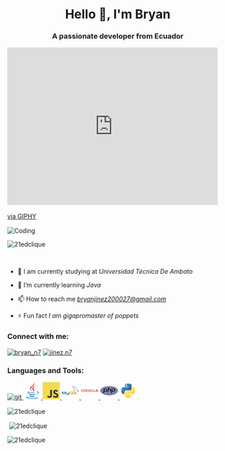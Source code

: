 <h1 align="center">Hello 👋, I'm Bryan</h1>
<h3 align="center">A passionate developer from Ecuador</h3>
<iframe src="https://giphy.com/embed/SWoSkN6DxTszqIKEqv" width="480" height="360" frameBorder="0" class="giphy-embed" allowFullScreen></iframe><p><a href="https://giphy.com/gifs/SWoSkN6DxTszqIKEqv">via GIPHY</a></p>
<img align="center" alt="Coding" widht="400" src="https://previews.123rf.com/images/samui88/samui881502/samui88150200015/36655744-programador-y-proceso-de-codificaci%C3%B3n-y-programaci%C3%B3n-concepto-de-ilustraci%C3%B3n-vectorial.jpg">

<p align="left"> <img src="https://komarev.com/ghpvc/?username=m1hawk77&label=Profile%20views&color=0e75b6&style=flat" alt="21edclique" /> </p>

<p align="left"> <a href="https://twitter.com/" target="blank"><img src="https://img.shields.io/twitter/follow/?logo=twitter&style=for-the-badge" alt="" /></a> </p>

- 🔭 I am currently studying at *Universidad Técnica De Ambato*

- 🌱 I’m currently learning *Java*

- 📫 How to reach me *bryanjinez200027@gmail.com*

- ⚡ Fun fact *I am gigapromaster of poppets*

<h3 align="left">Connect with me:</h3>
<p align="left">
 <a href="https://twitter.com/ariel_n7" target="blank"><img align="center" src="https://raw.githubusercontent.com/rahuldkjain/github-profile-readme-generator/master/src/images/icons/Social/twitter.svg" alt="bryan_n7" height="30" width="40" /></a>
<a href="https://instagram.com/alejandro.n7" target="blank"><img align="center" src="https://raw.githubusercontent.com/rahuldkjain/github-profile-readme-generator/master/src/images/icons/Social/instagram.svg" alt="jinez.n7" height="30" width="40" /></a>
</p>

<h3 align="left">Languages and Tools:</h3>
<p align="left"> <a href="https://git-scm.com/" target="_blank" rel="noreferrer"> <img src="https://www.vectorlogo.zone/logos/git-scm/git-scm-icon.svg" alt="git" width="40" height="40"/> </a> <a href="https://www.java.com" target="_blank" rel="noreferrer"> <img src="https://raw.githubusercontent.com/devicons/devicon/master/icons/java/java-original.svg" alt="java" width="40" height="40"/> </a> <a href="https://developer.mozilla.org/en-US/docs/Web/JavaScript" target="_blank" rel="noreferrer"> <img src="https://raw.githubusercontent.com/devicons/devicon/master/icons/javascript/javascript-original.svg" alt="javascript" width="40" height="40"/> </a> <a href="https://www.mysql.com/" target="_blank" rel="noreferrer"> <img src="https://raw.githubusercontent.com/devicons/devicon/master/icons/mysql/mysql-original-wordmark.svg" alt="mysql" width="40" height="40"/> </a> <a href="https://www.oracle.com/" target="_blank" rel="noreferrer"> <img src="https://raw.githubusercontent.com/devicons/devicon/master/icons/oracle/oracle-original.svg" alt="oracle" width="40" height="40"/> </a> <a href="https://www.php.net" target="_blank" rel="noreferrer"> <img src="https://raw.githubusercontent.com/devicons/devicon/master/icons/php/php-original.svg" alt="php" width="40" height="40"/> </a> <a href="https://www.python.org" target="_blank" rel="noreferrer"> <img src="https://raw.githubusercontent.com/devicons/devicon/master/icons/python/python-original.svg" alt="python" width="40" height="40"/> </a> </p>


<p><img align="center" src="https://github-readme-streak-stats.herokuapp.com/?user=21edclique&" alt="21edclique" /></p>
<p>&nbsp;<img align="center" src="https://github-readme-stats.vercel.app/api?username=21edclique&show_icons=true&locale=en" alt="21edclique" /></p>
<p><img align="center" src="https://github-readme-stats.vercel.app/api/top-langs?username=21edclique&show_icons=true&locale=en&layout=compact" alt="21edclique" /></p>
